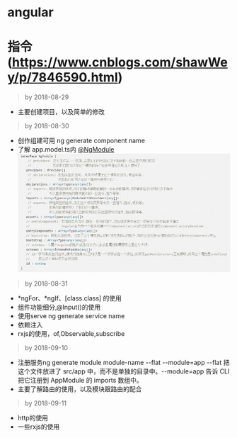 # angular
# 指令(https://www.cnblogs.com/shawWey/p/7846590.html)

> by 2018-08-29
* 主要创建项目，以及简单的修改

> by 2018-08-30
* 创作组建可用 ng generate component name
* 了解 app.model.ts内 [@NgModule](https://segmentfault.com/a/1190000007187393?utm_source=tuicool&utm_medium=referral) </br>
![NgModule](./src/assets/NgModule.png)

> by 2018-08-31
* *ngFor、*ngIf、[class.class] 的使用
* 组件功能细分,@Input()的使用
* 使用serve ng generate service name
* 依赖注入
* rxjs的使用，of,Observable,subscribe

> by 2018-09-10
* 注册服务ng generate module module-name --flat --module=app </b> --flat 把这个文件放进了 src/app 中，而不是单独的目录中。--module=app 告诉 CLI 把它注册到 AppModule 的 imports 数组中。
* 主要了解路由的使用，以及模块跟路由的配合

> by 2018-09-11
* http的使用
* 一些rxjs的使用
